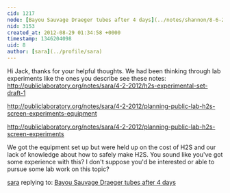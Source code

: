```yaml
---
cid: 1217
node: [Bayou Sauvage Draeger tubes after 4 days](../notes/shannon/8-6-2012/bayou-sauvage-draeger-tubes-after-4-days)
nid: 3153
created_at: 2012-08-29 01:34:58 +0000
timestamp: 1346204098
uid: 8
author: [sara](../profile/sara)
---
```


Hi Jack, thanks for your helpful thoughts. We had been thinking through lab experiments like the ones you describe see these notes:
http://publiclaboratory.org/notes/sara/4-2-2012/h2s-experimental-set-draft-1

http://publiclaboratory.org/notes/sara/4-2-2012/planning-public-lab-h2s-screen-experiments-equipment

http://publiclaboratory.org/notes/sara/4-2-2012/planning-public-lab-h2s-screen-experiments

We got the equipment set up but were held up on the cost of H2S and our lack of knowledge about how to safely make H2S. You sound like you've got some experience with this? I don't suppose you'd be interested or able to pursue some lab work on this topic?

[sara](../profile/sara) replying to: [Bayou Sauvage Draeger tubes after 4 days](../notes/shannon/8-6-2012/bayou-sauvage-draeger-tubes-after-4-days)

